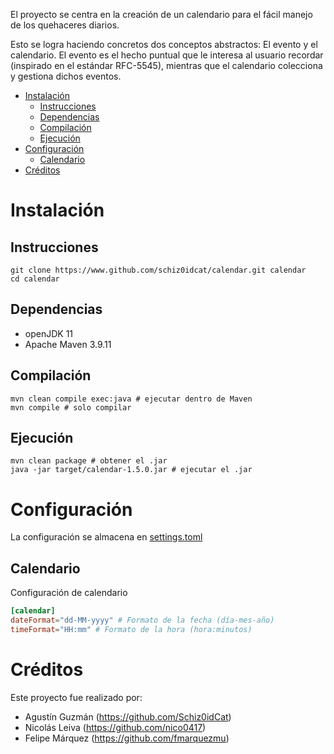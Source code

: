 El proyecto se centra en la creación de un calendario para el fácil manejo de los quehaceres diarios.

Esto se logra haciendo concretos dos conceptos abstractos: El evento y el calendario. El evento es el hecho puntual que le interesa al usuario recordar (inspirado en el estándar RFC-5545), mientras que el calendario colecciona y gestiona dichos eventos.

* [Instalación](#Instalación)
    * [Instrucciones](#Instrucciones)
    * [Dependencias](#Dependencias)
    * [Compilación](#Compilación)
    * [Ejecución](#Ejecución)
* [Configuración](#Configuración)
    * [Calendario](#Calendario)
* [Créditos](#Créditos) 

# Instalación
## Instrucciones
```
git clone https://www.github.com/schiz0idcat/calendar.git calendar
cd calendar
```

## Dependencias
- openJDK 11
- Apache Maven 3.9.11

## Compilación
```
mvn clean compile exec:java # ejecutar dentro de Maven
mvn compile # solo compilar
```

## Ejecución
```
mvn clean package # obtener el .jar
java -jar target/calendar-1.5.0.jar # ejecutar el .jar
```

# Configuración
La configuración se almacena en [settings.toml](./resources/settings.toml)

## Calendario
Configuración de calendario

```toml
[calendar]
dateFormat="dd-MM-yyyy" # Formato de la fecha (día-mes-año)
timeFormat="HH:mm" # Formato de la hora (hora:minutos)
```

# Créditos
Este proyecto fue realizado por:
- Agustín Guzmán (https://github.com/Schiz0idCat)
- Nicolás Leiva (https://github.com/nico0417)
- Felipe Márquez (https://github.com/fmarquezmu)
